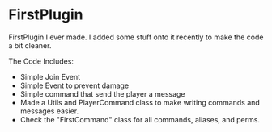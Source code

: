 # FirstPlugin

FirstPlugin I ever made. I added some stuff onto it recently to make the code a bit cleaner.

The Code Includes:
- Simple Join Event
- Simple Event to prevent damage
- Simple command that send the player a message
- Made a Utils and PlayerCommand class to make writing commands and messages easier.
- Check the "FirstCommand" class for all commands, aliases, and perms.
